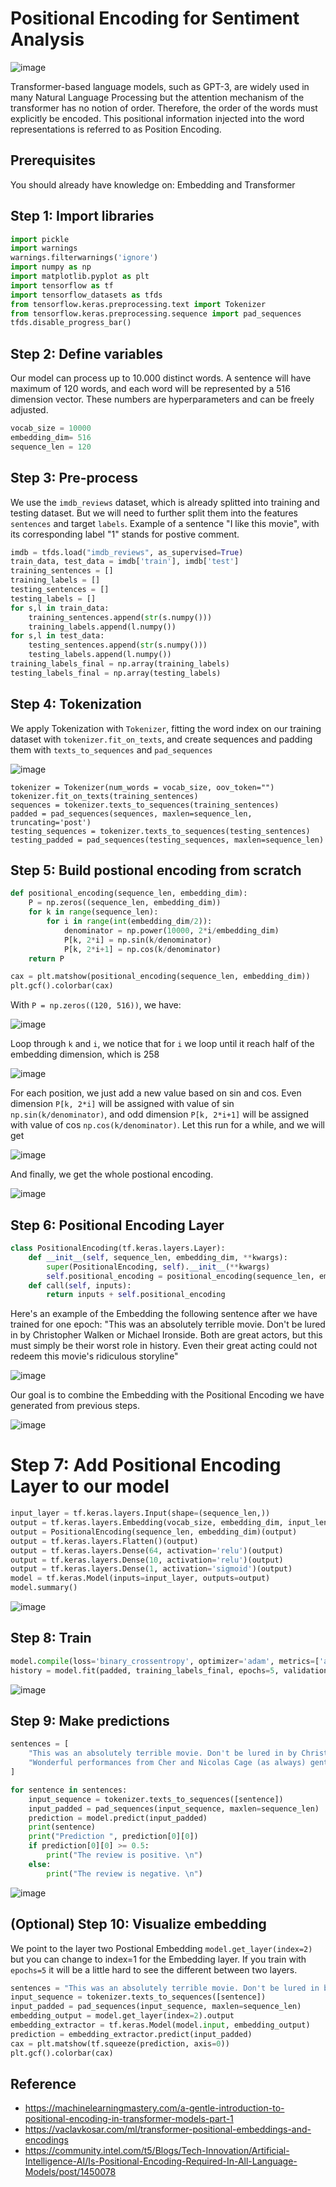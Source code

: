 # Positional Encoding for Sentiment Analysis

![image](https://github.com/hughiephan/DPL/assets/16631121/1ce73c5f-ef72-4cec-894e-087fae9fec14)

Transformer-based language models, such as GPT-3, are widely used in many Natural Language Processing but the attention mechanism of the transformer has no notion of order. Therefore, the order of the words must explicitly be encoded. This positional information injected into the word representations is referred to as Position Encoding.

## Prerequisites
You should already have knowledge on: Embedding and Transformer

## Step 1: Import libraries
```python
import pickle
import warnings 
warnings.filterwarnings('ignore')
import numpy as np
import matplotlib.pyplot as plt
import tensorflow as tf
import tensorflow_datasets as tfds
from tensorflow.keras.preprocessing.text import Tokenizer
from tensorflow.keras.preprocessing.sequence import pad_sequences
tfds.disable_progress_bar()
```

## Step 2: Define variables
Our model can process up to 10.000 distinct words. A sentence will have maximum of 120 words, and each word will be represented by a 516 dimension vector. These numbers are hyperparameters and can be freely adjusted.
```python
vocab_size = 10000
embedding_dim= 516
sequence_len = 120
```

## Step 3: Pre-process

We use the `imdb_reviews` dataset, which is already splitted into training and testing dataset. But we will need to further split them into the features `sentences` and target `labels`. Example of a sentence "I like this movie", with its corresponding label "1" stands for postive comment.

```python
imdb = tfds.load("imdb_reviews", as_supervised=True)
train_data, test_data = imdb['train'], imdb['test']
training_sentences = []
training_labels = []
testing_sentences = []
testing_labels = []
for s,l in train_data:
    training_sentences.append(str(s.numpy()))
    training_labels.append(l.numpy())
for s,l in test_data:
    testing_sentences.append(str(s.numpy()))
    testing_labels.append(l.numpy())
training_labels_final = np.array(training_labels)
testing_labels_final = np.array(testing_labels)
```

## Step 4: Tokenization

We apply Tokenization with `Tokenizer`, fitting the word index on our training dataset with `tokenizer.fit_on_texts`, and create sequences and padding them with `texts_to_sequences` and `pad_sequences`

![image](https://github.com/hughiephan/DPL/assets/16631121/641b2e5a-3949-4d2c-8f2c-d292493f462c)

```
tokenizer = Tokenizer(num_words = vocab_size, oov_token="")
tokenizer.fit_on_texts(training_sentences)
sequences = tokenizer.texts_to_sequences(training_sentences)
padded = pad_sequences(sequences, maxlen=sequence_len, truncating='post')
testing_sequences = tokenizer.texts_to_sequences(testing_sentences)
testing_padded = pad_sequences(testing_sequences, maxlen=sequence_len)
```

## Step 5: Build postional encoding from scratch
```python
def positional_encoding(sequence_len, embedding_dim):
    P = np.zeros((sequence_len, embedding_dim))
    for k in range(sequence_len):
        for i in range(int(embedding_dim/2)):
            denominator = np.power(10000, 2*i/embedding_dim)
            P[k, 2*i] = np.sin(k/denominator)
            P[k, 2*i+1] = np.cos(k/denominator)
    return P

cax = plt.matshow(positional_encoding(sequence_len, embedding_dim))
plt.gcf().colorbar(cax)
```

With `P = np.zeros((120, 516))`, we have:

![image](https://github.com/hughiephan/DPL/assets/16631121/635d4e15-a87a-45cf-a55a-9c9fa0e0d8c6)

Loop through `k` and `i`, we notice that for `i` we loop until it reach half of the embedding dimension, which is 258

![image](https://github.com/hughiephan/DPL/assets/16631121/a1febfff-b77c-426f-98a5-d37cd1076d43)

For each position, we just add a new value based on sin and cos. Even dimension `P[k, 2*i]` will be assigned with value of sin `np.sin(k/denominator)`, and odd dimension `P[k, 2*i+1]` will be assigned with value of cos `np.cos(k/denominator)`. Let this run for a while, and we will get

![image](https://github.com/hughiephan/DPL/assets/16631121/f1cfb8aa-9ca7-4a3d-84ee-b59a5836e832)

And finally, we get the whole postional encoding.

![image](https://github.com/hughiephan/DPL/assets/16631121/d8d399c3-9beb-4236-9129-5a245de36f12)

## Step 6: Positional Encoding Layer
```python
class PositionalEncoding(tf.keras.layers.Layer):
    def __init__(self, sequence_len, embedding_dim, **kwargs):
        super(PositionalEncoding, self).__init__(**kwargs)
        self.positional_encoding = positional_encoding(sequence_len, embedding_dim)     
    def call(self, inputs):
        return inputs + self.positional_encoding
```

Here's an example of the Embedding the following sentence after we have trained for one epoch: "This was an absolutely terrible movie. Don't be lured in by Christopher Walken or Michael Ironside. Both are great actors, but this must simply be their worst role in history. Even their great acting could not redeem this movie's ridiculous storyline" 

![image](https://github.com/hughiephan/DPL/assets/16631121/3900093f-f6cd-4abc-84ef-a8bd7d33e16a)

Our goal is to combine the Embedding with the Positional Encoding we have generated from previous steps.

![image](https://github.com/hughiephan/DPL/assets/16631121/fca01039-3f67-40d4-a353-2fa4cf142b85)

# Step 7: Add Positional Encoding Layer to our model
```python
input_layer = tf.keras.layers.Input(shape=(sequence_len,))
output = tf.keras.layers.Embedding(vocab_size, embedding_dim, input_length=sequence_len)(input_layer)
output = PositionalEncoding(sequence_len, embedding_dim)(output)
output = tf.keras.layers.Flatten()(output)
output = tf.keras.layers.Dense(64, activation='relu')(output)
output = tf.keras.layers.Dense(10, activation='relu')(output)
output = tf.keras.layers.Dense(1, activation='sigmoid')(output)
model = tf.keras.Model(inputs=input_layer, outputs=output)
model.summary()
```

![image](https://github.com/hughiephan/DPL/assets/16631121/4834c11c-b718-48f9-8141-f8006a8df6f2)

## Step 8: Train
```python
model.compile(loss='binary_crossentropy', optimizer='adam', metrics=['accuracy'])
history = model.fit(padded, training_labels_final, epochs=5, validation_data = (testing_padded, testing_labels_final))
```

![image](https://github.com/hughiephan/DPL/assets/16631121/7cacc1ee-7b5e-4309-b0bd-52dfdeba0dd6)

## Step 9: Make predictions
```python
sentences = [
    "This was an absolutely terrible movie. Don't be lured in by Christopher Walken or Michael Ironside. Both are great actors, but this must simply be their worst role in history. Even their great acting could not redeem this movie's ridiculous storyline",
    "Wonderful performances from Cher and Nicolas Cage (as always) gently row the plot along. There are no rapids to cross, no dangerous waters, just a warm and witty paddle through New York life at its best."
]

for sentence in sentences:
    input_sequence = tokenizer.texts_to_sequences([sentence])
    input_padded = pad_sequences(input_sequence, maxlen=sequence_len)
    prediction = model.predict(input_padded)
    print(sentence)
    print("Prediction ", prediction[0][0])
    if prediction[0][0] >= 0.5:
        print("The review is positive. \n")
    else:
        print("The review is negative. \n")
```

![image](https://github.com/hughiephan/DPL/assets/16631121/ce0804af-ab03-4787-9c1f-01e1a443a53f)

## (Optional) Step 10: Visualize embedding

We point to the layer two Postional Embedding `model.get_layer(index=2)` but you can change to index=1 for the Embedding layer. If you train with `epochs=5` it will be a little hard to see the different between two layers. 

```python
sentences = "This was an absolutely terrible movie. Don't be lured in by Christopher Walken or Michael Ironside. Both are great actors, but this must simply be their worst role in history. Even their great acting could not redeem this movie's ridiculous storyline"
input_sequence = tokenizer.texts_to_sequences([sentence])
input_padded = pad_sequences(input_sequence, maxlen=sequence_len)
embedding_output = model.get_layer(index=2).output  
embedding_extractor = tf.keras.Model(model.input, embedding_output)
prediction = embedding_extractor.predict(input_padded)
cax = plt.matshow(tf.squeeze(prediction, axis=0))
plt.gcf().colorbar(cax)
```

## Reference
- https://machinelearningmastery.com/a-gentle-introduction-to-positional-encoding-in-transformer-models-part-1
- https://vaclavkosar.com/ml/transformer-positional-embeddings-and-encodings
- https://community.intel.com/t5/Blogs/Tech-Innovation/Artificial-Intelligence-AI/Is-Positional-Encoding-Required-In-All-Language-Models/post/1450078
